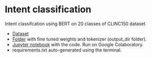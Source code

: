 # Intent classification
Intent classifcation using BERT on 20 classes of CLINC150 dataset

- [Dataset](https://github.com/clinc/oos-eval)
- [Folder](https://drive.google.com/drive/folders/19aIIexMpG4tUmZVHIdH82JGUK_AHZbCa?usp=sharing) with fine tuned weights and tokenizer (output_dir folder).
- [Jupyter notebook](https://github.com/TuhinKundu/intent-classification/blob/main/intent_classification.ipynb) with the code. Run on Google Colaboratory.
- requirements.txt auto-generated using the terminal.
